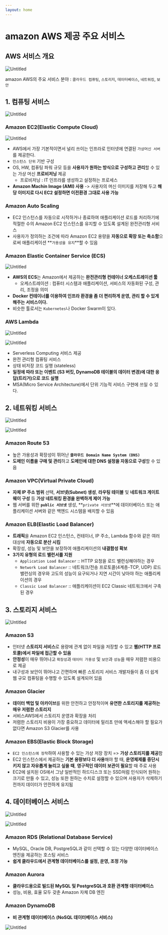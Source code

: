 ```yaml
---
layout: home
---
```

# amazon AWS 제공 주요 서비스

## ****AWS 서비스 개요****

![Untitled](img/AWS/Untitled.png)

amazon AWS의 주요 서비스 분야 : `클라우드 컴퓨팅`, `스토리지`, `데이터베이스`, `네트워킹`, `보안`

## 1. 컴퓨팅 서비스

![Untitled](img/AWS/Untitled%201.png)

### Amazon EC2(Elastic Compute Cloud)

![Untitled](img/AWS/Untitled%202.png)

- AWS에서 가장 기본적이면서 널리 쓰이는 인프라로 인터넷에 연결된 `가상머신 서버`를 제공한다.
- `인스턴스 단위` 기반 구성
- OS, HW, 컴퓨팅 파워 규모 등을 **사용자가 원하는 방식으로 구성하고 관리**할 수 있는 가상 머신 **프로비저닝** 제공
    - 프로비저닝 : IT 인프라를 생성하고 설정하는 프로세스
- **Amazon Machin Image (AMI) 사용** -> 사용자의 머신 이미지를 저장해 두고 **해당 이미지로 다시 EC2 설정하면 이전환경 그대로 사용 가능**

### Amazon Auto Scaling

- EC2 인스턴스를 자동으로 시작하거나 종료하여 애플리케이션 로드를 처리하기에 적절한 수의 Amazon EC2 인스턴스를 유지할 수 있도록 설계된 완전관리형 서비스
- 사용자가 정의하는 조건에 따라 Amazon EC2 용량을 **자동으로 확장 또는 축소함**으로써 애플리케이션 **`가용성을 유지`**할 수 있음

### ****Amazon Elastic Container Service (ECS)****

![Untitled](img/AWS/Untitled%203.png)

- **AWS의 ECS**는 Amazon에서 제공하는 **완전관리형 컨테이너 오케스트레이션 툴**
    - 오케스트레이션 : 컴퓨터 시스템과 애플리케이션, 서비스의 자동화된 구성, 관리, 조정을 의미
- **Docker 컨테이너를 이용하여 인프라 환경을 좀 더 편리하게 운영, 관리 할 수 있게 해주는 서비스이다.**
- 비슷한 툴로서는 `Kubernetes`나 Docker Swarm이 있다.

### **AWS Lambda**

![Untitled](img/AWS/Untitled%204.png)

![Untitled](img/AWS/Untitled%205.png)

- Serverless Computing 서비스 제공
- 완전 관리형 컴퓨팅 서비스
- 상태 비저장 코드 실행 (stateless)
- **일정에 따라 또는 이벤트 (S3 버킷, DynamoDB 테이블의 데이터 변경)에 대한 응답(트리거)으로 코드 실행**
- MSA(Micro Service Architecture)에서 단위 기능적 서비스 구현에 쓰일 수 있다.

## 2. 네트워킹 서비스

![Untitled](img/AWS/Untitled%206.png)

![Untitled](img/AWS/Untitled%207.png)

### Amazon Route 53

- 높은 가용성과 확장성이 뛰어난 **`클라우드 Domain Name System (DNS)`**
- **도메인 이름을 구매 및 관리**하고 **도메인에 대한 DNS 설정을 자동으로 구성**할 수 있음

### Amazon VPC(Virtual Private Cloud)

- **자체 IP 주소 범위** 선택, **서브넷(Subnet) 생성**, **라우팅 테이블** 및 **네트워크 게이트웨이 구성** 등 **가상 네트워킹 환경을 완벽하게 제어 가능**
- 웹 서버를 위한 **`public 서브넷`** 생성, **`private 서브넷`**에 데이터베이스 또는 애플리케이션 서버와 같은 백엔드 시스템을 배치할 수 있음

### Amazon ELB(Elastic Load Balancer)

- **트래픽**을 Amazon EC2 인스턴스, 컨테이너, IP 주소, Lambda 함수와 같은 여러 대상에 **자동으로 분산 시킴**
- 확장성, 성능 및 보안을 보장하여 애플리케이션의 **내결함성 확보**
- **3가지 유형의 로드 밸런서를 지원**
    - `Application Load Balancer` :: HTTP 요청을 로드 밸런싱해야하는 경우
    - `Network Load Balancer` :: 네트워크/전송 프로토콜(4계층-TCP, UDP) 로드 밸런싱의 경우와 고도의 성능이 요구되거나 지연 시간이 낮아야 하는 애플리케이션의 경우
    - `Classic Load Balancer` :: 애플리케이션이 EC2 Classic 네트워크에서 구축된 경우

## 3. 스토리지 서비스

![Untitled](img/AWS/Untitled%208.png)

### Amazon S3

- 인터넷 **스토리지 서비스**로 용량에 관계 없이 파일을 저장할 수 있고 **웹(HTTP 프로토콜)에서 파일에 접근할 수 있음**
- **안정성**이 매우 뛰어나고 `확장성`과 `데이터 가용성` 및 `보안`과 `성능`을 매우 저렴한 비용으로 제공
- 내구성과 보안이 뛰어나고 간편하며 빠른 스토리지 서비스 개발자들이 좀 더 쉽게 웹 규모 컴퓨팅을 수행할 수 있도록 설계되어 있음

### Amazon Glacier

- **데이터 백업 및 아카이브**를 위한 안전하고 안정적이며 **유연한 스토리지를 제공하는 매우 저렴한 스토리지**
- 서비스AWS에서 스토리지 운영과 확장을 처리
- 저렴한 스토리지 비용이 가장 중요하고 데이터에 밀리초 만에 액세스해야 할 필요가 없다면 Amazon S3 Glacier를 사용

### Amazon EBS(Elastic Block Storage)

- `EC2 인스턴스에 장착`하여 사용할 수 있는 가상 저장 장치 => **가상 스토리지를 제공**함
- EC2 인스턴스에서 제공하는 **기본 용량보다 더 사용**해야 할 때, **운영체제를 중단시키지 않고 자유롭게 늘리고 싶을 때**, **영구적인 데이터 보관이 필요**할 때 주로 사용
- EC2에 설치된 OS에서 그냥 일반적인 하드디스크 또는 SSD처럼 인식되어 원하는 크기로 만들 수 있고, 성능 또한 원하는 수치로 설정할 수 있으며 사용자가 삭제하기 전까지 데이터가 안전하게 유지됨

## 4. 데이터베이스 서비스

![Untitled](img/AWS/Untitled%209.png)

![Untitled](img/AWS/Untitled%2010.png)

### Amazon **RDS (Relational Database Service)**

- MySQL, Oracle DB, PostgreSQL과 같이 선택할 수 있는 다양한 데이터베이스 엔진을 제공하는 호스팅 서비스
- **쉽게 클라우드에서 관계형 데이터베이스를 설정, 운영, 조정 가능**

### **Amazon Aurora**

- **클라우드용으로 빌드된 MySQL 및 PostgreSQL과 호환 관계형 데이터베이스**
- 성능, 비용, 효율 모두 갖춘 Amazon 자체 DB 엔진

### Amazon DynamoDB

- **비 관계형 데이터베이스 (NoSQL 데이터베이스 서비스)**

![Untitled](img/AWS/Untitled%2011.png)